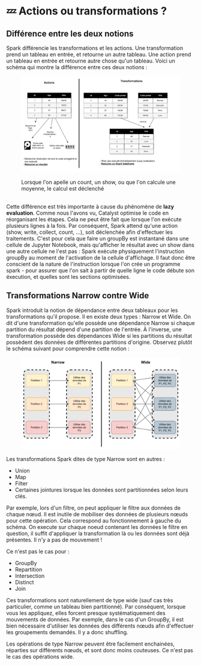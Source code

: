 # 💤 Actions ou transformations ?

## Différence entre les deux notions

Spark différencie les transformations et les actions. Une transformation prend un tableau en entrée, et retourne un autre tableau. Une action prend un tableau en entrée et retourne autre chose qu'un tableau. Voici un schéma qui montre la différence entre ces deux notions :&#x20;

<figure><img src="../../.gitbook/assets/actionvstransfo.png" alt=""><figcaption><p>Lorsque l'on apelle un count, un show, ou que l'on calcule une moyenne, le calcul est déclenché </p></figcaption></figure>

\
Cette différence est très importante à cause du phénomène de **lazy evaluation**. Comme nous l'avons vu, Catalyst optimise le code en réorganisant les étapes. Cela ne peut être fait que lorsque l'on exécute plusieurs lignes à la fois. Par conséquent, Spark attend qu'une action (show, write, collect, count, ...), soit déclenchée afin d'effectuer les traitements. C'est pour cela que faire un groupBy est instantané dans une cellule de Jupyter Notebook, mais qu'afficher le résultat avec un show dans une autre cellule ne l'est pas : Spark exécute physiquement l'instruction groupBy au moment de l'activation de la cellule d'affichage. Il faut donc être conscient de la nature de l'instruction lorsque l'on crée un programme spark - pour assurer que l'on sait à partir de quelle ligne le code débute son éxecution, et quelles sont les sections optimisées.

## Transformations Narrow contre Wide

Spark introduit la notion de dépendance entre deux tableaux pour les transformations qu'il propose. Il en existe deux types : Narrow et Wide. On dit d'une transformation qu'elle possède une dépendance Narrow si chaque partition du résultat dépend d'une partition de l'entrée. À l'inverse, une transformation possède des dépendances Wide si les partitions du résultat possèdent des données de différentes partitions d'origine. Observez plutôt le schéma suivant pour comprendre cette notion :&#x20;

<figure><img src="../../.gitbook/assets/NarrowVSWide (1).png" alt=""><figcaption></figcaption></figure>

Les transformations Spark dites de type Narrow sont en autres :

* Union
* Map
* Filter
* Certaines jointures lorsque les données sont partitionnées selon leurs clés.

Par exemple, lors d'un filtre, on peut appliquer le filtre aux données de chaque nœud. Il est inutile de mobiliser des données de plusieurs nœuds pour cette opération. Cela correspond au fonctionnement à gauche du schéma. On execute sur chaque noeud contenant les données le filtre en question, il suffit d'appliquer la transformation là ou les données sont déjà présentes. Il n'y a pas de mouvement !

Ce n'est pas le cas pour :&#x20;

* GroupBy
* Repartition
* Intersection
* Distinct
* Join

Ces transformations sont naturellement de type wide (sauf cas très particulier, comme un tableau bien partitionné). Par conséquent, lorsque vous les appliquez, elles forcent presque systématiquement des mouvements de données. Par exemple, dans le cas d'un GroupBy, il est bien nécessaire d'utiliser les données des différents nœuds afin d'effectuer les groupements demandés. Il y a donc shuffling.

Les opérations de type Narrow peuvent être facilement enchainées, réparties sur différents nœuds, et sont donc moins couteuses. Ce n'est pas le cas des opérations wide.
